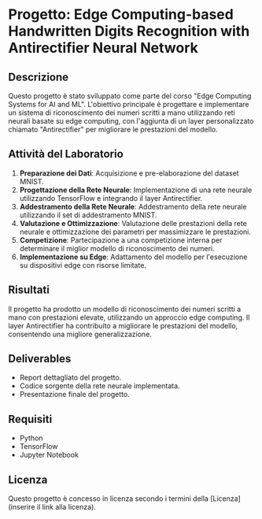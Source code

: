 # Progetto: Edge Computing-based Handwritten Digits Recognition with Antirectifier Neural Network

## Descrizione
Questo progetto è stato sviluppato come parte del corso "Edge Computing Systems for AI and ML". L'obiettivo principale è progettare e implementare un sistema di riconoscimento dei numeri scritti a mano utilizzando reti neurali basate su edge computing, con l'aggiunta di un layer personalizzato chiamato "Antirectifier" per migliorare le prestazioni del modello.

## Attività del Laboratorio
1. **Preparazione dei Dati**: Acquisizione e pre-elaborazione del dataset MNIST.
2. **Progettazione della Rete Neurale**: Implementazione di una rete neurale utilizzando TensorFlow e integrando il layer Antirectifier.
3. **Addestramento della Rete Neurale**: Addestramento della rete neurale utilizzando il set di addestramento MNIST.
4. **Valutazione e Ottimizzazione**: Valutazione delle prestazioni della rete neurale e ottimizzazione dei parametri per massimizzare le prestazioni.
5. **Competizione**: Partecipazione a una competizione interna per determinare il miglior modello di riconoscimento dei numeri.
6. **Implementazione su Edge**: Adattamento del modello per l'esecuzione su dispositivi edge con risorse limitate.

## Risultati
Il progetto ha prodotto un modello di riconoscimento dei numeri scritti a mano con prestazioni elevate, utilizzando un approccio edge computing. Il layer Antirectifier ha contribuito a migliorare le prestazioni del modello, consentendo una migliore generalizzazione.

## Deliverables
- Report dettagliato del progetto.
- Codice sorgente della rete neurale implementata.
- Presentazione finale del progetto.

## Requisiti
- Python
- TensorFlow
- Jupyter Notebook

## Licenza
Questo progetto è concesso in licenza secondo i termini della [Licenza] (inserire il link alla licenza).
